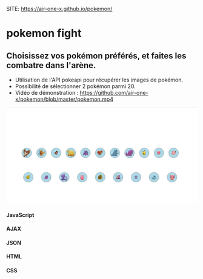 SITE: https://air-one-x.github.io/pokemon/

# pokemon fight

## Choisissez vos pokémon préférés, et faites les combatre dans l'arène.

- Utilisation de l'API pokeapi pour récupérer les images de pokémon.
- Possibilité de sélectionner 2 pokémon parmi 20. 
- Vidéo de démonstration : https://github.com/air-one-x/pokemon/blob/master/pokemon.mp4

![pokemon](pokemon.PNG)
#### JavaScript
#### AJAX
#### JSON
#### HTML
#### CSS
